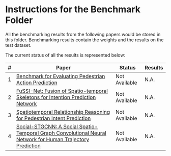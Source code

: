 # Instructions for the Benchmark Folder

All the benchmarking results from the following papers would be stored in this folder. Benchmarking results contain the weights and the results on the test dataset.

The current status of all the results is represented below:

| # | Paper | Status | Results | 
|---|-------|--------|---------|
| 1 | [Benchmark for Evaluating Pedestrian Action Prediction](https://openaccess.thecvf.com/content/WACV2021/papers/Kotseruba_Benchmark_for_Evaluating_Pedestrian_Action_Prediction_WACV_2021_paper.pdf)| Not Available | N.A. |
| 2 | [FuSSI-Net: Fusion of Spatio-temporal Skeletons for Intention Prediction Network](https://arxiv.org/abs/2005.07796)| Not Available | N.A. |
| 3 | [Spatiotemporal Relationship Reasoning for Pedestrian Intent Prediction](https://arxiv.org/abs/2002.08945)| Not Available | N.A. |
| 4 | [Social-STGCNN: A Social Spatio-Temporal Graph Convolutional Neural Network for Human Trajectory Prediction](https://arxiv.org/abs/2002.11927)| Not Available | N.A. |
